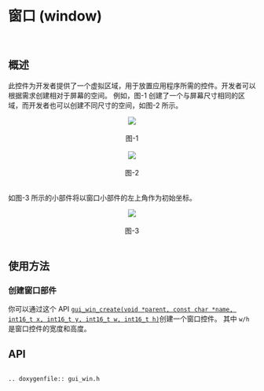 # 窗口 (window)
<br>

## 概述

此控件为开发者提供了一个虚拟区域，用于放置应用程序所需的控件。开发者可以根据需求创建相对于屏幕的空间。
例如，图-1 创建了一个与屏幕尺寸相同的区域，而开发者也可以创建不同尺寸的空间，如图-2 所示。

<center><img src="https://foruda.gitee.com/images/1701081169144847122/2f0a8469_13671147.png" /></center>
<br>
<center>图-1</center>
<br>

<center><img src="https://foruda.gitee.com/images/1701081183476854396/dec93062_13671147.png" /></center>
<br>
<center>图-2</center>
<br>

如图-3 所示的小部件将以窗口小部件的左上角作为初始坐标。
<br>

<center><img src="https://foruda.gitee.com/images/1701081206134160709/80ae8874_13671147.png" /></center>
<br>
<center>图-3</center>
<br>

## 使用方法

### 创建窗口部件

你可以通过这个 API [`gui_win_create(void *parent, const char *name, int16_t x, int16_t y, int16_t w, int16_t h)`](#api)创建一个窗口控件。
其中 `w/h` 是窗口控件的宽度和高度。
<br>

<span id="api">

## API

</span>

```eval_rst

.. doxygenfile:: gui_win.h

```
